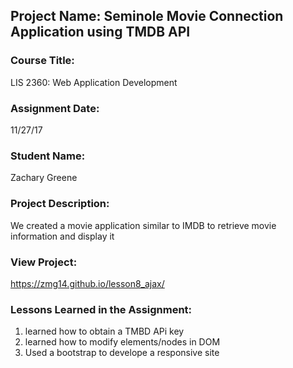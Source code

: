 ## Project Name:  Seminole Movie Connection Application using TMDB API

### Course Title:
LIS 2360:  Web Application Development

### Assignment Date:  
11/27/17

### Student Name:  
Zachary Greene
### Project Description:
We created a movie application similar to IMDB to retrieve movie information and display it

### View Project:
https://zmg14.github.io/lesson8_ajax/

### Lessons Learned in the Assignment:
1. learned how to obtain a TMBD APi key
2. learned how to modify elements/nodes in DOM
3. Used a bootstrap to develope a responsive site 
